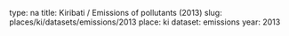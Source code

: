 type: na
title: Kiribati / Emissions of pollutants (2013)
slug: places/ki/datasets/emissions/2013
place: ki
dataset: emissions
year: 2013
